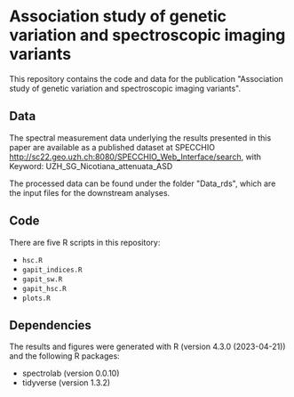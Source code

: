 # Association study of genetic variation and spectroscopic imaging variants

This repository contains the code and data for the publication "Association study of genetic variation and spectroscopic imaging variants". 

## Data

The spectral measurement data underlying the results presented in this paper are available as a published dataset at SPECCHIO http://sc22.geo.uzh.ch:8080/SPECCHIO_Web_Interface/search, with Keyword: UZH_SG_Nicotiana_attenuata_ASD

The processed data can be found under the folder "Data_rds", which are the input files for the downstream analyses.

## Code

There are five R scripts in this repository:

- `hsc.R`
- `gapit_indices.R`
- `gapit_sw.R`
- `gapit_hsc.R`
- `plots.R`

## Dependencies

The results and figures were generated with R (version 4.3.0 (2023-04-21)) and the following R packages:

- spectrolab (version 0.0.10)
- tidyverse (version 1.3.2)
